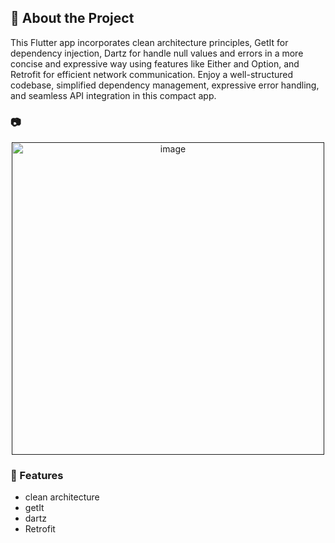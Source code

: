 






## :star2: About the Project
This Flutter app incorporates clean architecture principles, GetIt for dependency injection, Dartz for handle null values and errors in a more concise and expressive way using features like Either and Option, and Retrofit for efficient network communication. Enjoy a well-structured codebase, simplified dependency management, expressive error handling, and seamless API integration in this compact app.
### :camera: 
<div align="center"> <a href=""><img src="https://miro.medium.com/v2/resize:fit:1000/1*jLvd1gpY4vDTr4eK5nyYHg.png" alt='image' width='500'/></a> </div>



### :dart: Features
- clean architecture
- getIt
- dartz
- Retrofit
